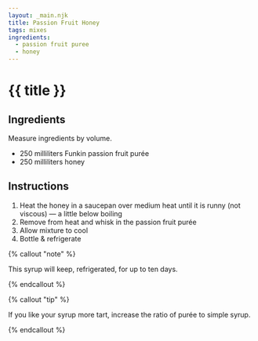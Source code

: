```yaml
---
layout: _main.njk
title: Passion Fruit Honey
tags: mixes
ingredients:
  - passion fruit puree
  - honey
---
```


<!-- markdownlint-disable MD025 -->
# {{ title }}
<!-- markdownlint-disable MD025 -->

## Ingredients

Measure ingredients by volume.

* 250 milliliters Funkin passion fruit purée
* 250 milliliters honey

## Instructions

1. Heat the honey in a saucepan over medium heat until it is runny (not viscous) — a little below boiling
2. Remove from heat and whisk in the passion fruit purée
3. Allow mixture to cool
4. Bottle & refrigerate

<!-- markdownlint-disable MD012 -->
{% callout "note" %}
<!-- markdownlint-enable MD012 -->

  This syrup will keep, refrigerated, for up to ten days.

{% endcallout %}

<!-- markdownlint-disable MD012 -->

{% callout "tip" %}
<!-- markdownlint-enable MD012 -->

  If you like your syrup more tart, increase the ratio of purée to simple syrup.

{% endcallout %}

